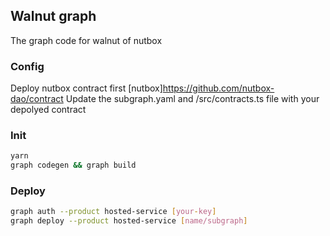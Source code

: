 ## Walnut graph

The graph code for walnut of nutbox

### Config
Deploy nutbox contract first [nutbox]https://github.com/nutbox-dao/contract
Update the subgraph.yaml and /src/contracts.ts file with your depolyed contract

### Init
```bash
yarn
graph codegen && graph build
```


### Deploy
```bash
graph auth --product hosted-service [your-key]
graph deploy --product hosted-service [name/subgraph]
```